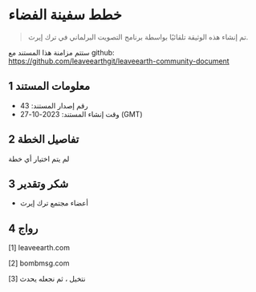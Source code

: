 # خطط سفينة الفضاء

>تم إنشاء هذه الوثيقة تلقائيًا بواسطة برنامج التصويت البرلماني في ترك إيرث.

ستتم مزامنة هذا المستند مع github: https://github.com/leaveearthgit/leaveearth-community-document

## 1 معلومات المستند

- رقم إصدار المستند: 43
- وقت إنشاء المستند: 2023-10-27 (GMT)

## 2 تفاصيل الخطة

لم يتم اختيار أي خطة

## 3 شكر وتقدير
* أعضاء مجتمع ترك إيرث

## 4 رواج
[1] leaveearth.com

[2] bombmsg.com

[3] نتخيل ، ثم نجعله يحدث
